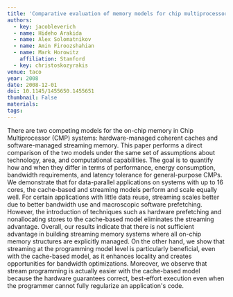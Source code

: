 ```yaml
---
title: 'Comparative evaluation of memory models for chip multiprocessors'
authors:
  - key: jacobleverich
  - name: Hideho Arakida
  - name: Alex Solomatnikov
  - name: Amin Firoozshahian
  - name: Mark Horowitz
    affiliation: Stanford
  - key: christoskozyrakis
venue: taco
year: 2008
date: 2008-12-01
doi: 10.1145/1455650.1455651
thumbnail: False
materials:
tags:
---
```

There are two competing models for the on-chip memory in Chip Multiprocessor (CMP) systems: hardware-managed coherent caches and software-managed streaming memory. This paper performs a direct comparison of the two models under the same set of assumptions about technology, area, and computational capabilities. The goal is to quantify how and when they differ in terms of performance, energy consumption, bandwidth requirements, and latency tolerance for general-purpose CMPs. We demonstrate that for data-parallel applications on systems with up to 16 cores, the cache-based and streaming models perform and scale equally well. For certain applications with little data reuse, streaming scales better due to better bandwidth use and macroscopic software prefetching. However, the introduction of techniques such as hardware prefetching and nonallocating stores to the cache-based model eliminates the streaming advantage. Overall, our results indicate that there is not sufficient advantage in building streaming memory systems where all on-chip memory structures are explicitly managed. On the other hand, we show that streaming at the programming model level is particularly beneficial, even with the cache-based model, as it enhances locality and creates opportunities for bandwidth optimizations. Moreover, we observe that stream programming is actually easier with the cache-based model because the hardware guarantees correct, best-effort execution even when the programmer cannot fully regularize an application's code.
